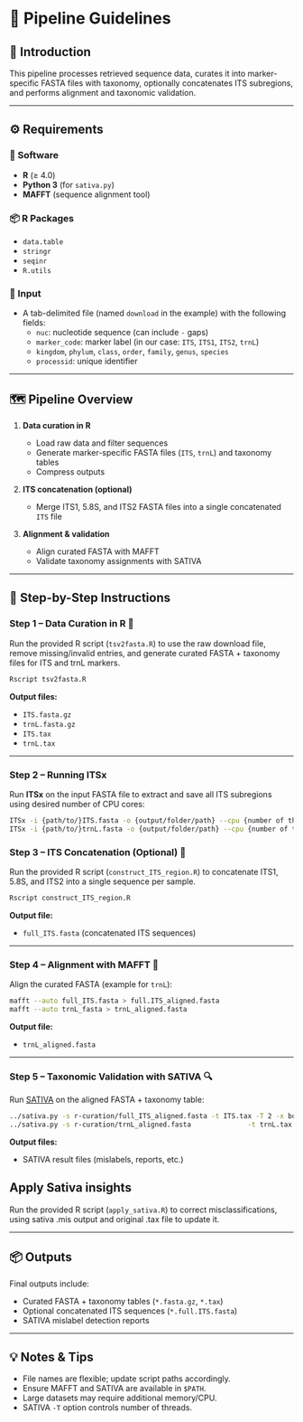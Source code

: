 # 🧬 Pipeline Guidelines

## 📖 Introduction
This pipeline processes retrieved sequence data, curates it into marker-specific FASTA files with taxonomy, optionally concatenates ITS subregions, and performs alignment and taxonomic validation.

---

## ⚙️ Requirements

### 🔧 Software
- **R** (≥ 4.0)
- **Python 3** (for `sativa.py`)
- **MAFFT** (sequence alignment tool)

### 📦 R Packages
- `data.table`
- `stringr`
- `seqinr`
- `R.utils`

### 📂 Input
- A tab-delimited file (named `download` in the example) with the following fields:
  - `nuc`: nucleotide sequence (can include `-` gaps)
  - `marker_code`: marker label (in our case: `ITS`, `ITS1`, `ITS2`, `trnL`)
  - `kingdom`, `phylum`, `class`, `order`, `family`, `genus`, `species`
  - `processid`: unique identifier

---

## 🗺️ Pipeline Overview

1. **Data curation in R**  
   - Load raw data and filter sequences  
   - Generate marker-specific FASTA files (`ITS`, `trnL`) and taxonomy tables  
   - Compress outputs  

2. **ITS concatenation (optional)**  
   - Merge ITS1, 5.8S, and ITS2 FASTA files into a single concatenated `ITS` file  

3. **Alignment & validation**  
   - Align curated FASTA with MAFFT  
   - Validate taxonomy assignments with SATIVA  

---

## 🚀 Step-by-Step Instructions

### Step 1 – Data Curation in R 🧹
Run the provided R script (`tsv2fasta.R`) to use the raw download file, remove missing/invalid entries, and generate curated FASTA + taxonomy files for ITS and trnL markers.

```bash
Rscript tsv2fasta.R
```

**Output files:**
- `ITS.fasta.gz`  
- `trnL.fasta.gz`  
- `ITS.tax`  
- `trnL.tax`  

---

### Step 2 – Running ITSx

Run **ITSx** on the input FASTA file to extract and save all ITS subregions using desired number of CPU cores:

```bash
ITSx -i {path/to/}ITS.fasta -o {output/folder/path} --cpu {number of threads} --save_regions all
ITSx -i {path/to/}trnL.fasta -o {output/folder/path} --cpu {number of threads} --save_regions all
```

### Step 3 – ITS Concatenation (Optional) 🔗
Run the provided R script (`construct_ITS_region.R`) to concatenate ITS1, 5.8S, and ITS2 into a single sequence per sample.

```bash
Rscript construct_ITS_region.R
```

**Output file:**
- `full_ITS.fasta` (concatenated ITS sequences)

---

### Step 4 – Alignment with MAFFT 🧩
Align the curated FASTA (example for `trnL`):

```bash
mafft --auto full_ITS.fasta > full.ITS_aligned.fasta
mafft --auto trnL_fasta > trnL_aligned.fasta
```

**Output file:**
- `trnL_aligned.fasta`

---

### Step 5 – Taxonomic Validation with SATIVA 🔍
Run [SATIVA](https://github.com/amkozlov/sativa) on the aligned FASTA + taxonomy table:

```bash
../sativa.py -s r-curation/full_ITS_aligned.fasta -t ITS.tax -T 2 -x bot -n output
../sativa.py -s r-curation/trnL_aligned.fasta              -t trnL.tax -T 2 -x bot -n output
```

**Output files:**
- SATIVA result files (mislabels, reports, etc.)

## Apply Sativa insights

Run the provided R script (`apply_sativa.R`) to correct misclassifications, using sativa .mis output and original .tax file to update it.

---

## 📦 Outputs
Final outputs include:
- Curated FASTA + taxonomy tables (`*.fasta.gz`, `*.tax`)
- Optional concatenated ITS sequences (`*.full.ITS.fasta`)
- SATIVA mislabel detection reports

---

## 💡 Notes & Tips
- File names are flexible; update script paths accordingly.  
- Ensure MAFFT and SATIVA are available in `$PATH`.  
- Large datasets may require additional memory/CPU.  
- SATIVA `-T` option controls number of threads.  

